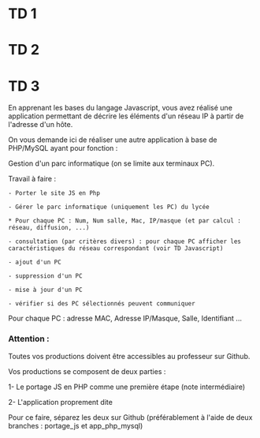 

# TD 1


# TD 2


# TD 3

En apprenant les bases du langage Javascript, vous avez réalisé une application permettant de décrire les éléments d'un réseau IP à partir de l'adresse d'un hôte.

On vous demande ici de réaliser une autre application à base de PHP/MySQL ayant pour fonction :

Gestion d'un parc informatique (on se limite aux terminaux PC).

Travail à faire :

    - Porter le site JS en Php

    - Gérer le parc informatique (uniquement les PC) du lycée

    * Pour chaque PC : Num, Num salle, Mac, IP/masque (et par calcul : réseau, diffusion, ...)

    - consultation (par critères divers) : pour chaque PC afficher les caractéristiques du réseau correspondant (voir TD Javascript)

    - ajout d'un PC

    - suppression d'un PC

    - mise à jour d'un PC

    - vérifier si des PC sélectionnés peuvent communiquer

Pour chaque PC : adresse MAC, Adresse IP/Masque, Salle, Identifiant ...

### Attention :

Toutes vos productions doivent être accessibles au professeur sur Github.

Vos productions se composent de deux parties :

1- Le portage JS en PHP comme une première étape (note intermédiaire)

2- L'application proprement dite

Pour ce faire, séparez les deux sur Github (préférablement à l'aide de deux branches : portage_js et app_php_mysql)
